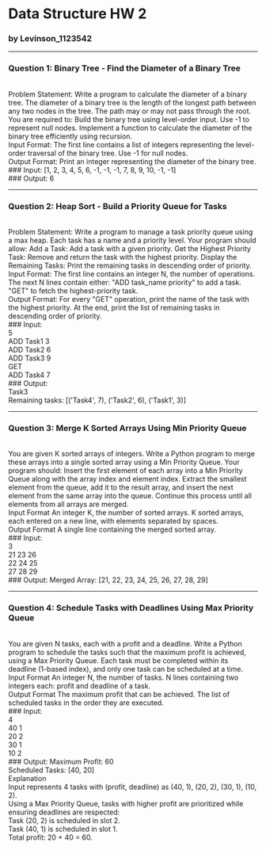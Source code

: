 # Data Structure HW 2
### by Levinson_1123542
---
### Question 1: Binary Tree - Find the Diameter of a Binary Tree
<br>
Problem Statement:
Write a program to calculate the diameter of a binary tree. The diameter of a binary tree is the length of the longest path between any two nodes in the tree. The path may or may not pass through the root.
<br>
You are required to:
Build the binary tree using level-order input. Use -1 to represent null nodes.
Implement a function to calculate the diameter of the binary tree efficiently using recursion.
<br>
Input Format:
The first line contains a list of integers representing the level-order traversal of the binary tree. Use -1 for null nodes.
<br>
Output Format:
Print an integer representing the diameter of the binary tree.
<br>
### Input:
[1, 2, 3, 4, 5, 6, -1, -1, -1, 7, 8, 9, 10, -1, -1]
<br>
### Output:
6

---
### Question 2: Heap Sort - Build a Priority Queue for Tasks
<br>
Problem Statement:
Write a program to manage a task priority queue using a max heap. Each task has a name and a priority level. Your program should allow:
Add a Task: Add a task with a given priority.
Get the Highest Priority Task: Remove and return the task with the highest priority.
Display the Remaining Tasks: Print the remaining tasks in descending order of priority.
<br>
Input Format:
The first line contains an integer N, the number of operations.
The next N lines contain either:
"ADD task_name priority" to add a task.
"GET" to fetch the highest-priority task.
<br>
Output Format:
For every "GET" operation, print the name of the task with the highest priority.
At the end, print the list of remaining tasks in descending order of priority.
<br>
### Input:
<br>
5
<br>
ADD Task1 3
<br>
ADD Task2 6
<br>
ADD Task3 9
<br>
GET
<br>
ADD Task4 7
<br>
### Output:
<br>
Task3
<br>
Remaining tasks: [('Task4', 7), ('Task2', 6), ('Task1', 3)]

---
### Question 3: Merge K Sorted Arrays Using Min Priority Queue
<br>
You are given K sorted arrays of integers. Write a Python program to merge these arrays into a single sorted array using a Min Priority Queue.
Your program should:
Insert the first element of each array into a Min Priority Queue along with the array index and element index.
Extract the smallest element from the queue, add it to the result array, and insert the next element from the same array into the queue.
Continue this process until all elements from all arrays are merged.
<br>
Input Format
An integer K, the number of sorted arrays.
K sorted arrays, each entered on a new line, with elements separated by spaces.
<br>
Output Format
A single line containing the merged sorted array.
<br>
### Input:
<br>
3
<br>
21 23 26
<br>
22 24 25
<br>
27 28 29
<br>
### Output:
Merged Array: [21, 22, 23, 24, 25, 26, 27, 28, 29]

---
### Question 4: Schedule Tasks with Deadlines Using Max Priority Queue
<br>
You are given N tasks, each with a profit and a deadline. Write a Python program to schedule the tasks such that the maximum profit is achieved, using a Max Priority Queue.
Each task must be completed within its deadline (1-based index), and only one task can be scheduled at a time.
<br>
Input Format
An integer N, the number of tasks.
N lines containing two integers each: profit and deadline of a task.
<br>
Output Format
The maximum profit that can be achieved.
The list of scheduled tasks in the order they are executed.
<br>
### Input:
<br>
4
<br>
40 1
<br>
20 2
<br>
30 1
<br>
10 2
<br>
### Output:
Maximum Profit: 60
<br>
Scheduled Tasks: [40, 20]
<br>
Explanation
<br>
Input represents 4 tasks with (profit, deadline) as (40, 1), (20, 2), (30, 1), (10, 2).
<br>
Using a Max Priority Queue, tasks with higher profit are prioritized while ensuring deadlines are respected:
<br>
Task (20, 2) is scheduled in slot 2.
<br>
Task (40, 1) is scheduled in slot 1.
<br>
Total profit: 20 + 40 = 60.
